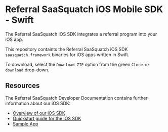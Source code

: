 Referral SaaSquatch iOS Mobile SDK - Swift
==========================================
The Referral SaaSquatch iOS SDK integrates a referral program into your iOS app.

This repository containts the Referral SaaSquatch iOS SDK `saasquatch.framework` binaries for iOS apps written in Swift.

To download, select the `Download ZIP` option from the green `Clone or download` drop-down.

Resources
---------

The Referral SaaSquatch Developer Documentation contains further information about our iOS SDK:

* [Overview of our iOS SDK](https://docs.referralsaasquatch.com/mobile/ios/)
* [Quickstart guide for the iOS SDK](https://docs.referralsaasquatch.com/mobile/ios/quickstart/)
* [Sample App](https://github.com/saasquatch/mobile-sdk-ios-sample "Sample App")
